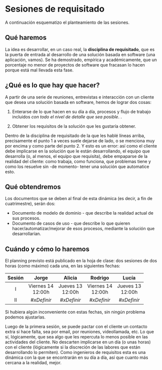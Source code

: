 # Sesiones de requisitado

A continuación esquematizo el planteamiento de las sesiones.

## Qué haremos

La idea es desarrollar, en un caso real, la **disciplina de requisitado**, que es la puerta de entrada al desarrollo de una solución basada en software (una aplicación, vamos). Se ha demostrado, empírica y académicamente, que un porcentaje no menor de proyectos de software que fracasan lo hacen porque está mal llevada esta fase.  

## ¿Qué es lo que hay que hacer? 

A partir de una serie de reuniones, entrevistas e interacción con un cliente que desea una solución basada en software, hemos de lograr dos cosas:

1. Enterarse de lo que hacen en su día a día, procesos y flujo de trabajo incluidos *con todo el nivel de detalle que sea posible*. . 

1. Obtener los requisitos de la solución que les gustaría obtener.

Dentro de la disciplina de requisitado de la que les hablé líneas arriba, precisamente el punto 1 a veces suele dejarse de lado, o se menciona muy por encima y como parte del punto 2. Y esto es un error: así como el cliente debe implicarse en la solución que le están desarrollando, el equipo que desarrolla (o, al menos, el equipo que requisita), debe empaparse de la realidad del cliente: como trabaja, como funciona, que problemas tiene y como los resuelve sin -de momento- tener una solución que automatice esto.

## Qué obtendremos

Los documentos que se deben al final de esta dinámica (es decir, a fin de cuatrimestre), serán dos:

- Documento de modelo de dominio - que describe la realidad actual de sus procesos.
- Documento de casos de uso - que describe lo que quieren hacer/automatizar/mejorar de esos procesos, mediante la solución que desarrollarían.

## Cuándo y cómo lo haremos

El planning previsto está publicado en la hoja de clase: dos sesiones de dos horas (como máximo) cada una, en las siguientes fechas:

<center>

|Sesión|Jorge|Alicia|Rodrigo|Lucía
|:-:|:-:|:-:|:-:|:-:|
|I| Viernes 14<br/>12:00h|Jueves 13<br/>12:00h|Viernes 14<br/>12:00h|Jueves 13<br/>12:00h
|II|*#xDefinir*|*#xDefinir*|*#xDefinir*|*#xDefinir*

</center>

Si hubiera algún inconveniente con estas fechas, sin ningún problema podemos ajustarlas. 

Luego de la primera sesión, se puede pactar con el cliente un contacto extra si hace falta, sea por email, por reuniones, videollamada, etc. Lo que sí, lógicamente, que sea algo que les repercuta lo menos posible en las actividades del cliente. No descarten implicarse en un día (o unas horas) con el cliente (lógicamente si la discreción de las labores que están desarrollando lo permiten). Como ingenieros de requisitos esta es una dinámica con la que se encontrarán en su día a día, así que cuanto más cercana a la realidad, mejor.